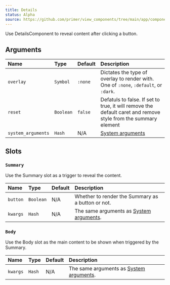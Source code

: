```yaml
---
title: Details
status: Alpha
source: https://github.com/primer/view_components/tree/main/app/components/primer/details_component.rb
---
```


<!-- Warning: AUTO-GENERATED file, do not edit. Add code comments to your Ruby instead <3 -->

Use DetailsComponent to reveal content after clicking a button.

## Arguments

| Name | Type | Default | Description |
| :- | :- | :- | :- |
| `overlay` | `Symbol` | `:none` | Dictates the type of overlay to render with. One of `:none`, `:default`, or `:dark`. |
| `reset` | `Boolean` | `false` | Defatuls to false. If set to true, it will remove the default caret and remove style from the summary element |
| `system_arguments` | `Hash` | N/A | [System arguments](/system-arguments) |

## Slots

### `Summary`

Use the Summary slot as a trigger to reveal the content.

| Name | Type | Default | Description |
| :- | :- | :- | :- |
| `button` | `Boolean` | N/A | Whether to render the Summary as a button or not. |
| `kwargs` | `Hash` | N/A | The same arguments as [System arguments](/system-arguments). |

### `Body`

Use the Body slot as the main content to be shown when triggered by the Summary.

| Name | Type | Default | Description |
| :- | :- | :- | :- |
| `kwargs` | `Hash` | N/A | The same arguments as [System arguments](/system-arguments). |
